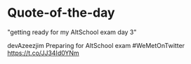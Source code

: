 # Quote-of-the-day

"getting ready for my AltSchool exam day 3" 

devAzeezjim
Preparing for AltSchool exam
#WeMetOnTwitter https://t.co/JJ34Id0YNm
